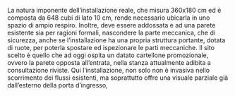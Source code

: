 La natura imponente dell’installazione reale,
che misura 360x180 cm ed è composta da 648
cubi di lato 10 cm, rende necessario ubicarla in
uno spazio di ampio respiro. Inoltre, deve essere
addossata e ad una parete esistente sia per ragioni
formali, nascondere la parte meccanica, che di
sicurezza, anche se l’installazione ha una propria
struttura portante, dotata di ruote, per poterla
spostare ed ispezionare le parti meccaniche.
Il sito scelto è quello che ad oggi ospita un
datato cartellone promozionale, ovvero la parete
opposta all’entrata, nella stanza attualmente
adibita a consultazione riviste. Qui l’installazione,
non solo non è invasiva nello scorrimento dei
flussi esistenti, ma soprattutto offre una visuale
parziale già dall’esterno della porta d’ingresso,
